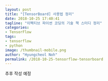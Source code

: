 ```yaml
---
layout: post
title: "[TensorBoard] 사용법 정리"
date: 2018-10-25 17:40:41
tagline: "이펙티브 파이썬 코딩의 기술 책 스터디 정리"
categories:
- TensorFlow
tags:
- tensorflow
- python
image: /thumbnail-mobile.png
author: "Hyungcheol Noh"
permalink: /2018-10-25-tensorflow-tensorboard
---
```


추후 작성 예정


